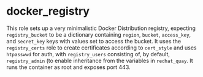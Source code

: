 docker_registry
===============

This role sets up a very minimalistic Docker Distribution registry, expecting `registry_bucket` to be a dictionary containing `region`, `bucket`, `access_key`, and `secret_key` keys with values set to access the bucket. It uses the `registry_certs` role to create certificates according to `cert_style` and uses `htpasswwd` for auth, with `registry_users` consisting of, by default, `registry_admin` (to enable inheritance from the variables in `redhat_quay`. It runs the container as root and exposes port 443.
